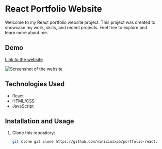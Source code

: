 # React Portfolio Website

Welcome to my React portfolio website project. This project was created to showcase my work, skills, and recent projects. Feel free to explore and learn more about me.

## Demo

[Link to the website](https://react.vinigator.com/)

![Screenshot of the website](screenshot.png)

## Technologies Used

- React
- HTML/CSS
- JavaScript

## Installation and Usage

1. Clone this repository:

   ```bash
   git clone git clone https://github.com/viniciusxpb/portfolio-react.git